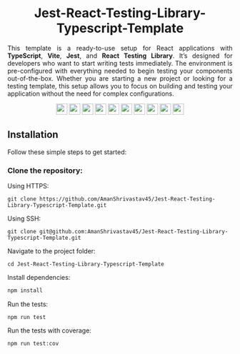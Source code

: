 <h1 align="center">Jest-React-Testing-Library-Typescript-Template</h1>
<p align="justify">This template is a ready-to-use setup for React applications with <b>TypeScript</b>, <b>Vite</b>, <b>Jest</b>, and <b>React Testing Library</b>. It’s designed for developers who want to start writing tests immediately. The environment is pre-configured with everything needed to begin testing your components out-of-the-box.
Whether you are starting a new project or looking for a testing template, this setup allows you to focus on building and testing your application without the need for complex configurations.</p>

<div align="center">
  <img src="https://upload.wikimedia.org/wikipedia/commons/a/a7/React-icon.svg" height="25"/> 
  <img src="https://img.shields.io/badge/19.0.0-blue" height="25"/> 
  <img src="https://vitejs.dev/logo.svg" height="25"/>
  <img src="https://img.shields.io/badge/6.3.1-purple" height="25"/> 
  <img src="https://www.jetbrains.com/guide/assets/jest-5ee71e9b.svg" height="25"/>
  <img src="https://img.shields.io/badge/29.7.0-brightgreen" height="25"/>  
  <img src="https://testing-library.com/img/octopus-64x64.png" height="25"/>
  <img src="https://img.shields.io/badge/16.3.0-red" height="25"/> 
  <img src="https://cdn.worldvectorlogo.com/logos/typescript.svg" height="25"/>
  <img src="https://img.shields.io/badge/5.7.2-blueviolet" height="25"/>
</div>

## Installation

Follow these simple steps to get started:

### Clone the repository:

Using HTTPS:
```
git clone https://github.com/AmanShrivastav45/Jest-React-Testing-Library-Typescript-Template.git
```
Using SSH:
```
git clone git@github.com:AmanShrivastav45/Jest-React-Testing-Library-Typescript-Template.git
```

Navigate to the project folder:
```
cd Jest-React-Testing-Library-Typescript-Template
```
Install dependencies:
```Javascript
npm install
```

Run the tests:
```
npm run test
```
Run the tests with coverage:
```
npm run test:cov
```
